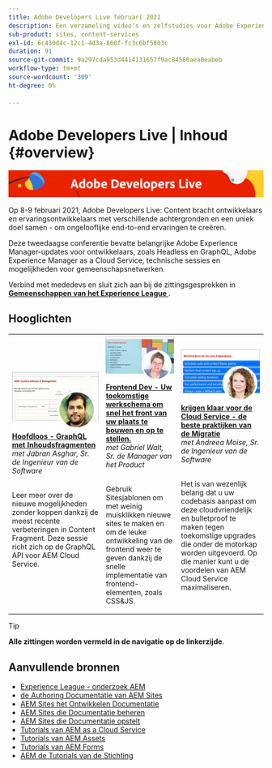 ```yaml
---
title: Adobe Developers Live februari 2021
description: Een verzameling video's en zelfstudies voor Adobe Experience Manager Sites die worden geleverd als onderdeel van de Adobe Developers Live Content-gebeurtenis.
sub-product: sites, content-services
exl-id: 6c430d4c-12c1-4d3a-860f-fc3c6bf5803c
duration: 91
source-git-commit: 9a297cda953d4414131657f9ac84580aea0eabeb
workflow-type: tm+mt
source-wordcount: '309'
ht-degree: 0%

---
```


# Adobe Developers Live | Inhoud {#overview}

<img alt="Adobe Developers Live" src="/help/adobe-developers-live/assets/adl.png" />

Op 8-9 februari 2021, Adobe Developers Live: Content bracht ontwikkelaars en ervaringsontwikkelaars met verschillende achtergronden en een uniek doel samen - om ongelooflijke end-to-end ervaringen te creëren.

Deze tweedaagse conferentie bevatte belangrijke Adobe Experience Manager-updates voor ontwikkelaars, zoals Headless en GraphQL, Adobe Experience Manager as a Cloud Service, technische sessies en mogelijkheden voor gemeenschapsnetwerken.

Verbind met mededevs en sluit zich aan bij de zittingsgesprekken in **[Gemeenschappen van het Experience League ](https://adobe.ly/36Yd3v6)**.

## Hooglichten

<table>
  <tr>
   <td>
      <a href="headless-graphql-content-fragments.md">
      <img alt="Koploos - GraphQL met inhoudsfragmenten" src="/help/adobe-developers-live/assets/jabran.png"/>
      </a>
      <div>
         <a href="headless-graphql-content-fragments.md"><strong> Hoofdloos - GraphQL met Inhoudsfragmenten </strong></a>         
         <br/><em> met Jabran Asghar, Sr. de Ingenieur van de Software </em>
      </div>
      <p>
        <br/>
         Leer meer over de nieuwe mogelijkheden zonder koppen dankzij de meest recente verbeteringen in Content Fragment. Deze sessie richt zich op de GraphQL API voor AEM Cloud Service.
      </p>
     </td>   
     <td>
      <a href="rapid-frontend-devlopment.md">
      <img alt="Frontend Dev - Uw toekomstige werkschema om snel de frontend van uw plaats te bouwen en op te stellen." src="/help/adobe-developers-live/assets/gabriel.png"/>
      </a>
      <div>
         <a href="rapid-frontend-devlopment.md"><strong> Frontend Dev - Uw toekomstige werkschema om snel het front van uw plaats te bouwen en op te stellen.</strong></a>
         <br/><em> met Gabriel Walt, Sr. de Manager van het Product </em>
      </div>
      <p>
        <br/>
         Gebruik Sitesjablonen om met weinig muisklikken nieuwe sites te maken en om de leuke ontwikkeling van de frontend weer te geven dankzij de snelle implementatie van frontend-elementen, zoals CSS&amp;JS.
      </p>
   </td>
   </td>
     <td>
      <a href="get-ready-aem-cloud.md">
      <img alt="Bereid u voor op de Cloud Service - Beste werkwijzen voor migratie" src="/help/adobe-developers-live/assets/andreea.png"/>
      </a>
      <div>
         <a href="get-ready-aem-cloud.md"><strong> krijgen klaar voor de Cloud Service - de beste praktijken van de Migratie </strong></a>
         <br/><em> met Andreea Moise, Sr. de Ingenieur van de Software </em>
      </div>
      <p>
        <br/>
         Het is van wezenlijk belang dat u uw codebasis aanpast om deze cloudvriendelijk en bulletproof te maken tegen toekomstige upgrades die onder de motorkap worden uitgevoerd. Op die manier kunt u de voordelen van AEM Cloud Service maximaliseren.
      </p>
   </td>
  </tr>
</table>

>[!TIP]
>
>**Alle zittingen worden vermeld in de navigatie op de linkerzijde**.

## Aanvullende bronnen

* [ Experience League - onderzoek AEM ](https://experienceleague.adobe.com/nl#recommended/solutions/experience-manager)
* [ de Authoring Documentatie van AEM Sites ](https://experienceleague.adobe.com/docs/experience-manager-65/authoring/home.html?lang=nl-NL)
* [ AEM Sites het Ontwikkelen Documentatie ](https://experienceleague.adobe.com/docs/experience-manager-65/developing/home.html?lang=nl-NL)
* [ AEM Sites die Documentatie beheren ](https://experienceleague.adobe.com/docs/experience-manager-65/administering/home.html?lang=nl-NL)
* [ AEM Sites die Documentatie opstelt ](https://experienceleague.adobe.com/docs/experience-manager-65/deploying/home.html?lang=nl-NL)
* [ Tutorials van AEM as a Cloud Service ](https://experienceleague.adobe.com/docs/experience-manager-learn/cloud-service/overview.html?lang=nl-NL)
* [ Tutorials van AEM Assets ](https://experienceleague.adobe.com/docs/experience-manager-learn/assets/overview.html?lang=nl-NL)
* [ Tutorials van AEM Forms ](https://experienceleague.adobe.com/docs/experience-manager-learn/forms/overview.html?lang=nl-NL)
* [ AEM de Tutorials van de Stichting ](https://experienceleague.adobe.com/docs/experience-manager-learn/foundation/overview.html?lang=nl-NL)
